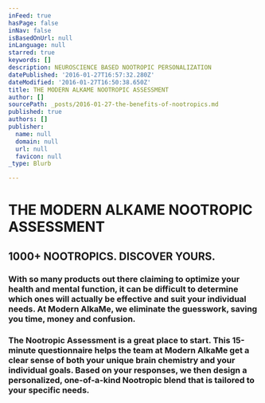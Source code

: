 ```yaml
---
inFeed: true
hasPage: false
inNav: false
isBasedOnUrl: null
inLanguage: null
starred: true
keywords: []
description: NEUROSCIENCE BASED NOOTROPIC PERSONALIZATION
datePublished: '2016-01-27T16:57:32.280Z'
dateModified: '2016-01-27T16:50:38.650Z'
title: THE MODERN ALKAME NOOTROPIC ASSESSMENT
author: []
sourcePath: _posts/2016-01-27-the-benefits-of-nootropics.md
published: true
authors: []
publisher:
  name: null
  domain: null
  url: null
  favicon: null
_type: Blurb

---
```

# THE MODERN ALKAME NOOTROPIC ASSESSMENT

## 1000+ NOOTROPICS. DISCOVER YOURS.

### With so many products out there claiming to optimize your health and mental function, it can be difficult to determine which ones will actually be effective and suit your individual needs. At Modern AlkaMe, we eliminate the guesswork, saving you time, money and confusion.

### The Nootropic Assessment is a great place to start. This 15-minute questionnaire helps the team at Modern AlkaMe get a clear sense of both your unique brain chemistry and your individual goals. Based on your responses, we then design a personalized, one-of-a-kind Nootropic blend that is tailored to your specific needs.